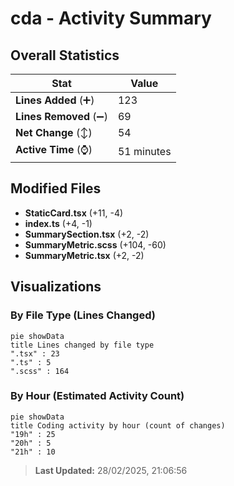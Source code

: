 # cda - Activity Summary 

## Overall Statistics

| Stat                   | Value                                                             |
| ---------------------- | ----------------------------------------------------------------- |
| **Lines Added** (➕)   | 123                                          |
| **Lines Removed** (➖) | 69                                        |
| **Net Change** (↕)    | 54                |
| **Active Time** (⌚)   | 51 minutes |


## Modified Files
- **StaticCard.tsx** (+11, -4)
- **index.ts** (+4, -1)
- **SummarySection.tsx** (+2, -2)
- **SummaryMetric.scss** (+104, -60)
- **SummaryMetric.tsx** (+2, -2)

## Visualizations

### By File Type (Lines Changed)

```mermaid
pie showData
title Lines changed by file type
".tsx" : 23
".ts" : 5
".scss" : 164
```

### By Hour (Estimated Activity Count)

```mermaid
pie showData
title Coding activity by hour (count of changes)
"19h" : 25
"20h" : 5
"21h" : 10
```


> **Last Updated:** 28/02/2025, 21:06:56